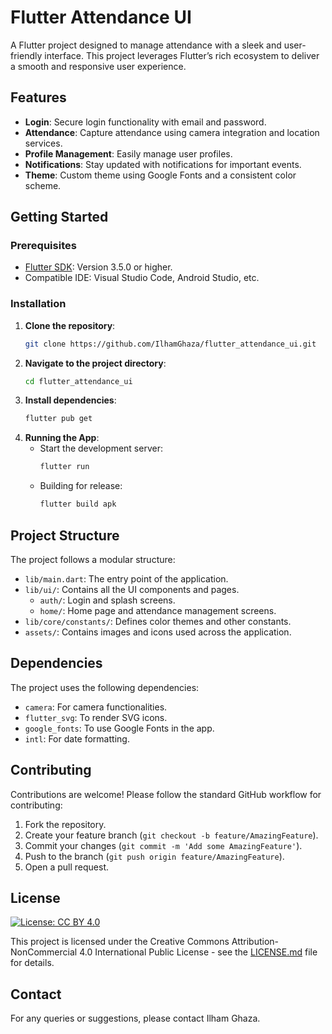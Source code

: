# Flutter Attendance UI

A Flutter project designed to manage attendance with a sleek and user-friendly interface. This project leverages Flutter’s rich ecosystem to deliver a smooth and responsive user experience.

## Features
- **Login**: Secure login functionality with email and password.
- **Attendance**: Capture attendance using camera integration and location services.
- **Profile Management**: Easily manage user profiles.
- **Notifications**: Stay updated with notifications for important events.
- **Theme**: Custom theme using Google Fonts and a consistent color scheme.

## Getting Started

### Prerequisites
- [Flutter SDK](https://flutter.dev/docs/get-started/install): Version 3.5.0 or higher.
- Compatible IDE: Visual Studio Code, Android Studio, etc.

### Installation

1. **Clone the repository**:
   ```bash
   git clone https://github.com/IlhamGhaza/flutter_attendance_ui.git
   ```
2. **Navigate to the project directory**:
   ```bash
   cd flutter_attendance_ui
   ```
3. **Install dependencies**:
   ```bash
   flutter pub get
   ```
4. **Running the App**:
   - Start the development server:
     ```bash
     flutter run
     ```
   - Building for release:
     ```bash
     flutter build apk
     ```

## Project Structure

The project follows a modular structure:

- `lib/main.dart`: The entry point of the application.
- `lib/ui/`: Contains all the UI components and pages.
  - `auth/`: Login and splash screens.
  - `home/`: Home page and attendance management screens.
- `lib/core/constants/`: Defines color themes and other constants.
- `assets/`: Contains images and icons used across the application.

## Dependencies

The project uses the following dependencies:

- `camera`: For camera functionalities.
- `flutter_svg`: To render SVG icons.
- `google_fonts`: To use Google Fonts in the app.
- `intl`: For date formatting.

## Contributing

Contributions are welcome! Please follow the standard GitHub workflow for contributing:

1. Fork the repository.
2. Create your feature branch (`git checkout -b feature/AmazingFeature`).
3. Commit your changes (`git commit -m 'Add some AmazingFeature'`).
4. Push to the branch (`git push origin feature/AmazingFeature`).
5. Open a pull request.

## License

[![License: CC BY 4.0](https://licensebuttons.net/l/by/4.0/80x15.png)](https://creativecommons.org/licenses/by/4.0/)

This project is licensed under the Creative Commons Attribution-NonCommercial 4.0 International Public License - see the [LICENSE.md](LICENSE.md) file for details.

## Contact

For any queries or suggestions, please contact Ilham Ghaza.
